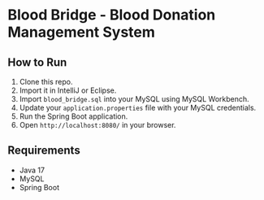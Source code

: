 # Blood Bridge - Blood Donation Management System
## How to Run

1. Clone this repo.
2. Import it in IntelliJ or Eclipse.
3. Import `blood_bridge.sql` into your MySQL using MySQL Workbench.
4. Update your `application.properties` file with your MySQL credentials.
5. Run the Spring Boot application.
6. Open `http://localhost:8080/` in your browser.

## Requirements
- Java 17
- MySQL
- Spring Boot
